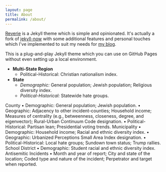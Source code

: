 ```yaml
---
layout: page
title: About
permalink: /about/
---
```


[Reverie](https://github.com/amitmerchant1990/reverie) is a Jekyll theme which is simple and opinionated. It's actually a fork of [jekyll-now](https://github.com/barryclark/jekyll-now) with some additional features and personal touches which I've implemented to suit my needs for [my blog](https://www.amitmerchant.com).

This is a plug-and-play Jekyll theme which you can use on GitHub Pages without even setting up a local environment.

  * **Multi-State Region**
    * Political-Historical: Christian nationalism index.
  * **State**
    * *Demographic:* General population; Jewish population; Religious diversity index.
    * *Political-Historical:* Statewide hate groups.

County	•	Demographic: General population; Jewish population.
•	Geographic: Adjacency to other incident-counties; Household income; Measures of centrality (e.g., betweenness, closeness, degree, and eigenvector); Rural-Urban Continuum Code designation.
•	Political-Historical: Partisan lean; Presidential voting trends.
Municipality	•	Demographic: Household income; Racial and ethnic diversity index.
•	Geographic: Urbanized Perceptions Small Area Index designation.
•	Political-Historical: Local hate groups; Sundown town status; Trump rallies.
School District	•	Demographic: Student racial and ethnic diversity index.
Antisemitic Incidents	•	Month and year of report; City and state of the location; Coded type and nature of the incident; Perpetrator and target when reported.
